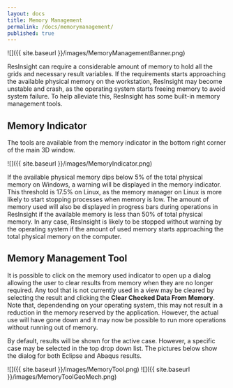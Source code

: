 ```yaml
---
layout: docs
title: Memory Management
permalink: /docs/memorymanagement/
published: true
---
```

![]({{ site.baseurl }}/images/MemoryManagementBanner.png)

ResInsight can require a considerable amount of memory to hold all the grids and necessary result variables. If the requirements starts approaching the available physical memory on the workstation, ResInsight may become unstable and crash, as the operating system starts freeing memory to avoid system failure. To help alleviate this, ResInsight has some built-in memory management tools.

## Memory Indicator
The tools are available from the memory indicator in the bottom right corner of the main 3D window.

![]({{ site.baseurl }}/images/MemoryIndicator.png)

If the available physical memory dips below 5% of the total physical memory on Windows, a warning will be displayed in the memory indicator. This threshold is 17.5% on Linux, as the memory manager on Linux is more likely to start stopping processes when memory is low. The amount of memory used will also be displayed in progress bars during operations in ResInsight if the available memory is less than 50% of total physical memory. In any case, ResInsight is likely to be stopped without warning by the operating system if the amount of used memory starts approaching the total physical memory on the computer.

## Memory Management Tool

It is possible to click on the memory used indicator to open up a dialog allowing the user to clear results from memory when they are no longer required. Any tool that is not currently used in a view may be cleared by selecting the result and clicking the **Clear Checked Data From Memory**. Note that, dependending on your operating system, this may not result in a reduction in the memory reserved by the application. However, the actual use will have gone down and it may now be possible to run more operations without running out of memory.

By default, results will be shown for the active case. However, a specific case may be selected in the top drop down list. The pictures below show the dialog for both Eclipse and Abaqus results.

![]({{ site.baseurl }}/images/MemoryTool.png) ![]({{ site.baseurl }}/images/MemoryToolGeoMech.png)
